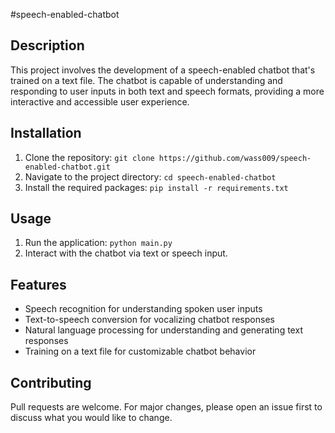 #speech-enabled-chatbot

## Description
This project involves the development of a speech-enabled chatbot that's trained on a text file. The chatbot is capable of understanding and responding to user inputs in both text and speech formats, providing a more interactive and accessible user experience.

## Installation
1. Clone the repository: `git clone https://github.com/wass009/speech-enabled-chatbot.git`
2. Navigate to the project directory: `cd speech-enabled-chatbot`
3. Install the required packages: `pip install -r requirements.txt`

## Usage
1. Run the application: `python main.py`
2. Interact with the chatbot via text or speech input.

## Features
- Speech recognition for understanding spoken user inputs
- Text-to-speech conversion for vocalizing chatbot responses
- Natural language processing for understanding and generating text responses
- Training on a text file for customizable chatbot behavior

## Contributing
Pull requests are welcome. For major changes, please open an issue first to discuss what you would like to change.
